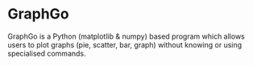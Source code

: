 # GraphGo
GraphGo is a Python (matplotlib &amp; numpy) based program which allows users to plot graphs (pie, scatter, bar, graph) without knowing or using specialised commands. 
